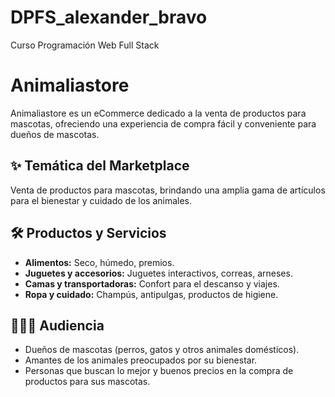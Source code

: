# DPFS_alexander_bravo
Curso Programación Web Full Stack

# Animaliastore
Animaliastore es un eCommerce dedicado a la venta de productos para mascotas, ofreciendo una experiencia de compra fácil y conveniente para dueños de mascotas.

## ✨ Temática del Marketplace
Venta de productos para mascotas, brindando una amplia gama de artículos para el bienestar y cuidado de los animales.

## 🛠️ Productos y Servicios
- **Alimentos:** Seco, húmedo, premios.
- **Juguetes y accesorios:** Juguetes interactivos, correas, arneses.
- **Camas y transportadoras:** Confort para el descanso y viajes.
- **Ropa y cuidado:** Champús, antipulgas, productos de higiene.

## 👨‍👩‍👦 Audiencia
- Dueños de mascotas (perros, gatos y otros animales domésticos).
- Amantes de los animales preocupados por su bienestar.
- Personas que buscan lo mejor y buenos precios en la compra de productos para sus mascotas.
